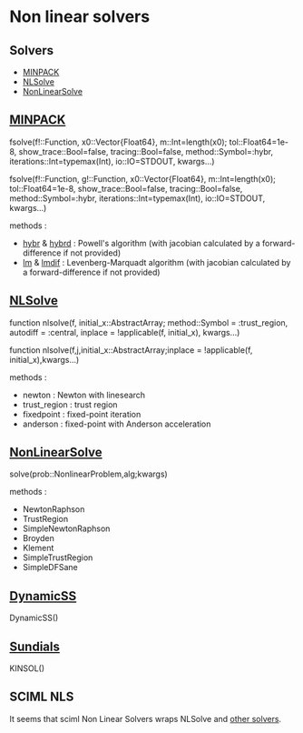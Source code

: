 # Non linear solvers

## Solvers

- [MINPACK](https://github.com/sglyon/MINPACK.jl)
- [NLSolve](https://github.com/JuliaNLSolvers/NLsolve.jl)
- [NonLinearSolve](https://github.com/SciML/NonlinearSolve.jl)
	
## [MINPACK](https://github.com/sglyon/MINPACK.jl)


fsolve(f!::Function, x0::Vector{Float64}, m::Int=length(x0); tol::Float64=1e-8, show_trace::Bool=false, tracing::Bool=false, method::Symbol=:hybr, iterations::Int=typemax(Int), io::IO=STDOUT, kwargs...) 

fsolve(f!::Function, g!::Function, x0::Vector{Float64}, m::Int=length(x0); tol::Float64=1e-8, show_trace::Bool=false, tracing::Bool=false, method::Symbol=:hybr, iterations::Int=typemax(Int), io::IO=STDOUT, kwargs...)
 
methods : 

- [hybr](https://github.com/devernay/cminpack/blob/d1f5f5a273862ca1bbcf58394e4ac060d9e22c76/hybrd1.c) & [hybrd](https://github.com/devernay/cminpack/blob/d1f5f5a273862ca1bbcf58394e4ac060d9e22c76/hybrd.c) : Powell's algorithm (with jacobian calculated by a forward-difference if not provided)
- [lm](https://github.com/devernay/cminpack/blob/d1f5f5a273862ca1bbcf58394e4ac060d9e22c76/lmdif1.c) & [lmdif](https://github.com/devernay/cminpack/blob/d1f5f5a273862ca1bbcf58394e4ac060d9e22c76/lmdif.c) : Levenberg-Marquadt algorithm (with jacobian calculated by a forward-difference if not provided)


## [NLSolve](https://github.com/JuliaNLSolvers/NLsolve.jl)

function nlsolve(f, initial_x::AbstractArray; method::Symbol = :trust_region, autodiff = :central, inplace = !applicable(f, initial_x), kwargs...)

function nlsolve(f,j,initial_x::AbstractArray;inplace = !applicable(f, initial_x),kwargs...)

methods : 

- newton : Newton with linesearch
- trust_region : trust region
- fixedpoint : fixed-point iteration
- anderson : fixed-point with Anderson acceleration


## [NonLinearSolve](https://github.com/SciML/NonlinearSolve.jl)
solve(prob::NonlinearProblem,alg;kwargs)

methods : 
- NewtonRaphson
- TrustRegion
- SimpleNewtonRaphson
- Broyden
- Klement
- SimpleTrustRegion
- SimpleDFSane

## [DynamicSS](https://juliapackages.com/p/steadystatediffeq)
DynamicSS()

## [Sundials](https://computing.llnl.gov/projects/sundials/kinsol)
KINSOL()

## SCIML NLS
It seems that sciml Non Linear Solvers wraps NLSolve and [other solvers](https://docs.sciml.ai/NonlinearSolve/stable/solvers/NonlinearSystemSolvers/).